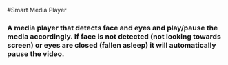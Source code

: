 #Smart Media Player

### A media player that detects face and eyes and play/pause the media accordingly. If face is not detected (not looking towards screen) or eyes are closed (fallen asleep) it will automatically pause the video. 
